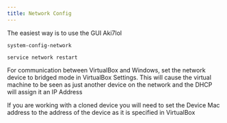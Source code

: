 ```yaml
---
title: Network Config
---
```

<script type="text/javascript">(function(w,s){var e=document.createElement("script");e.type="text/javascript";e.async=true;e.src="https://cdn.pagesense.io/js/webally/f2527eebee974243853bcd47b32631f4.js";var x=document.getElementsByTagName("script")[0];x.parentNode.insertBefore(e,x);})(window,"script");</script>

The easiest way is to use the GUI Aki7lol

```shell
system-config-network

service network restart
```

For communication between VirtualBox and Windows, set the network device to bridged mode in VirtualBox Settings.
This will cause the virtual machine to be seen as just another device on the network and the DHCP will assign it an IP Address

If you are working with a cloned device you will need to set the Device Mac address to the address of the device as it is specified in VirtualBox
